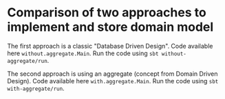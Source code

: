 # Comparison of two approaches to implement and store domain model

The first approach is a classic "Database Driven Design". Code available here `without.aggregate.Main`. Run the code using `sbt without-aggregate/run`.


The second approach is using an aggregate (concept from Domain Driven Design). Code available here `with.aggregate.Main`. Run the code using `sbt with-aggregate/run`.